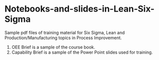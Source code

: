 # Notebooks-and-slides-in-Lean-Six-Sigma
Sample pdf files of training material for Six Sigma, Lean and Production/Manufacturing topics in Process Improvement.
1. OEE Brief is a sample of the course book.
2. Capability Brief is a sample of the Power Point slides used for training.

